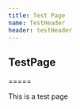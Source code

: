 ```yaml
---
title: Test Page
name: TestHeader
header: testHeader
---
```



## TestPage
=====

This is a test page
